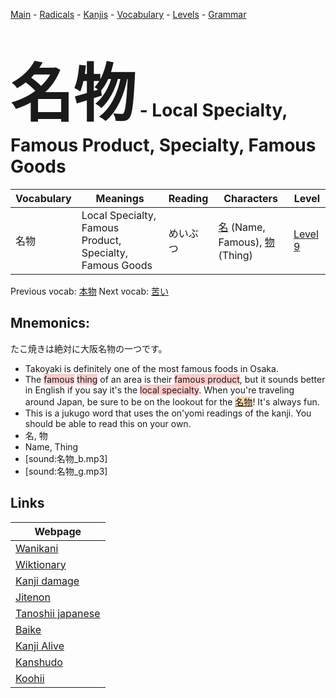 <style> bigfont {font-size: 100px}</style>
[Main](../README.md) -
[Radicals](../radicals.md) -
[Kanjis](../kanjis.md) -
[Vocabulary](../vocabulary.md) -
[Levels](../levels.md) -
[Grammar](../grammar.md)
# <bigfont> 名物</bigfont> - Local Specialty, Famous Product, Specialty, Famous Goods 

| Vocabulary | Meanings | Reading | Characters | Level |
| --- | --- | --- | --- | --- |
| 名物 | Local Specialty, Famous Product, Specialty, Famous Goods | めいぶつ |  [名](../kanjis/名.md) (Name, Famous), [物](../kanjis/物.md) (Thing) | [Level 9](../levels/wk_level9.md) |

Previous vocab: [本物](本物.md) Next vocab: [苦い](苦い.md) 

## Mnemonics:
たこ焼きは絶対に大阪名物の一つです。
* Takoyaki is definitely one of the most famous foods in Osaka.
* The <span style="background-color:#ffcccb"> famous</span> <span style="background-color:#ffcccb"> thing</span> of an area is their <span style="background-color:#ffcccb"> famous product</span>, but it sounds better in English if you say it's the <span style="background-color:#ffcccb"> local specialty</span>. When you're traveling around Japan, be sure to be on the lookout for the <span style="background-color:#fed8b1"> [名物](https://jisho.org/search/名物)</span>! It's always fun.
* This is a jukugo word that uses the on'yomi readings of the kanji. You should be able to read this on your own.
* 名, 物
* Name, Thing
* [sound:名物_b.mp3]
* [sound:名物_g.mp3]


## Links 

| Webpage |
| --- |
| [Wanikani          ](https://www.wanikani.com/kanji/名物) |
| [Wiktionary        ](https://en.wiktionary.org/wiki/名物) |
| [Kanji damage      ](http://www.kanjidamage.com/kanji/search?utf8=✓&q=名物) |
| [Jitenon           ](https://jitenon.com/kanji/名物) |
| [Tanoshii japanese ](https://www.tanoshiijapanese.com/dictionary/kanji.cfm?k=名物) |
| [Baike             ](https://baike.baidu.com/item/名物) |
| [Kanji Alive       ](https://app.kanjialive.com/名物) |
| [Kanshudo          ](https://www.kanshudo.com/searchmn?q=名物) |
| [Koohii            ](https://kanji.koohii.com/study/kanji/名物) |
